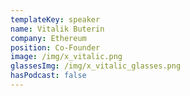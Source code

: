 ```yaml
---
templateKey: speaker
name: Vitalik Buterin
company: Ethereum
position: Co-Founder
image: /img/x_vitalic.png
glassesImg: /img/x_vitalic_glasses.png
hasPodcast: false
---
```


